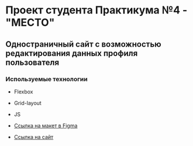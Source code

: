 # Проект студента Практикума №4 - "МЕСТО"

## Одностраничный сайт с возможностью редактирования данных профиля пользователя  

### Используемые технологии
* Flexbox
* Grid-layout
* JS 

* [Ссылка на макет в Figma](https://www.figma.com/file/2cn9N9jSkmxD84oJik7xL7/JavaScript.-Sprint-4?node-id=0%3A1)

* [Ссылка на сайт](https://daniilpnmrv.github.io/mesto/)